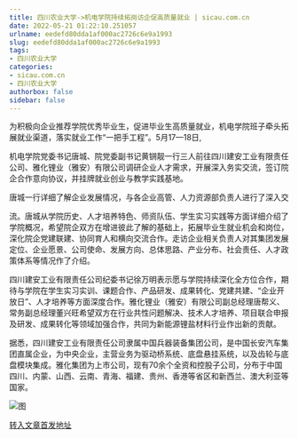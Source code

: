 ```yaml
---
title: 四川农业大学->机电学院持续拓岗访企促高质量就业 | sicau.com.cn
date: 2022-05-21 01:22:10.251057
urlname: eedefd80dda1af000ac2726c6e9a1993
slug: eedefd80dda1af000ac2726c6e9a1993
tags: 
- 四川农业大学
categories:
- sicau.com.cn
- 四川农业大学
authorbox: false
sidebar: false
---
```

为积极向企业推荐学院优秀毕业生，促进毕业生高质量就业，机电学院班子牵头拓展就业渠道，落实就业工作“一把手工程”。5月17—18日,

机电学院党委书记唐城、院党委副书记黄锎靓一行三人前往四川建安工业有限责任公司、雅化锂业（雅安）有限公司调研企业人才需求，开展深入务实交流，签订院企合作意向协议，并挂牌就业创业与教学实践基地。

唐城一行详细了解企业发展情况，与各企业高管、人力资源部负责人进行了深入交
<!--more-->
流。唐城从学院历史、人才培养特色、师资队伍、学生实习实践等方面详细介绍了学院概况，希望院企双方在增进彼此了解的基础上，拓展毕业生就业机会和岗位，深化院企党建联建、协同育人和横向交流合作。走访企业相关负责人对其集团发展定位、企业愿景、公司使命、发展方向、总体思路、产业分布、社会责任、人才政策体系等情况作了介绍。

四川建安工业有限责任公司纪委书记徐万明表示愿与学院持续深化全方位合作，期待与学院在学生实习实训、课题合作、产品研发、成果转化、党建共建、“企业开放日”、人才培养等方面深度合作。雅化锂业（雅安）有限公司副总经理唐帮义、常务副总经理董兴旺希望双方在行业共性问题解决、技术人才培养、项目联合申报及研发、成果转化等领域加强合作，共同为新能源锂盐材料行业作出新的贡献。

据悉，四川建安工业有限责任公司隶属中国兵器装备集团公司，是中国长安汽车集团直属企业，为中央企业，主营业务为驱动桥系统、底盘悬挂系统，以及齿轮与底盘模块集成。雅化集团为上市公司，现有70余个全资和控股子公司，分布于中国四川、内蒙、山西、云南、青海、福建、贵州、香港等省区和新西兰、澳大利亚等国家。

![图](https://news.sicau.edu.cn/__local/5/E0/E8/1308FED58D22CA4A9EE5A7BBDFB_267F770D_B4F23.png)

[转入文章首发地址](https://news.sicau.edu.cn/info/1078/67872.htm)